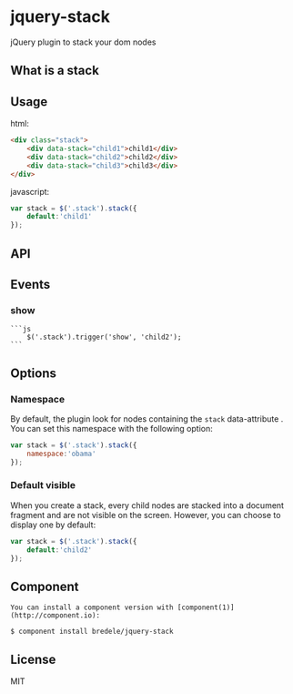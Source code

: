 
# jquery-stack

  jQuery plugin to stack your dom nodes

## What is a stack



## Usage

html:

```html
<div class="stack">
	<div data-stack="child1">child1</div>
	<div data-stack="child2">child2</div>
	<div data-stack="child3">child3</div>
</div>
```

javascript:

```js
var stack = $('.stack').stack({
	default:'child1'
});
```

## API


## Events

### show
  
	```js
		$('.stack').trigger('show', 'child2');
	```

## Options

### Namespace

By default, the plugin look for nodes containing the `stack` data-attribute . You can set this namespace with the following option:

```js
var stack = $('.stack').stack({
	namespace:'obama'
});
```

### Default visible

When you create a stack, every child nodes are stacked into a document fragment and are not visible on the screen. However, you can choose to display one by default:

```js
var stack = $('.stack').stack({
	default:'child2'
});
```


## Component

	You can install a component version with [component(1)](http://component.io):

    $ component install bredele/jquery-stack

## License

  MIT
